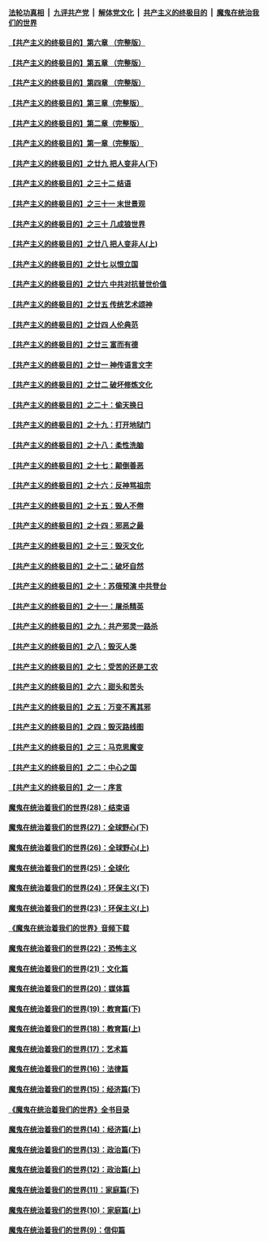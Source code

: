 ####  [法轮功真相](../../../../basic/blob/master/README.md?t=06142102) &nbsp;|&nbsp; [九评共产党](../../../../9ping.md/blob/master/README.md?t=06142102) &nbsp;|&nbsp; [解体党文化](../../../../jtdwh.md/blob/master/README.md?t=06142102)  &nbsp;|&nbsp; [共产主义的终极目的](../../../../gczydzjmd.md/blob/master/README.md?t=06142102) &nbsp;|&nbsp; [魔鬼在统治我们的世界](../../../../mgztzwmdsj.md/blob/master/README.md?t=06142102) 

#### [【共产主义的终极目的】第六章 （完整版）](../pages/nsc422/n11428913.md?t=06142102) 

#### [【共产主义的终极目的】第五章 （完整版）](../pages/nsc422/n11428912.md?t=06142102) 

#### [【共产主义的终极目的】第四章 （完整版）](../pages/nsc422/n11428907.md?t=06142102) 

#### [【共产主义的终极目的】第三章（完整版）](../pages/nsc422/n11428848.md?t=06142102) 

#### [【共产主义的终极目的】第二章（完整版）](../pages/nsc422/n11428831.md?t=06142102) 

#### [【共产主义的终极目的】第一章（完整版）](../pages/nsc422/n11417651.md?t=06142102) 

#### [【共产主义的终极目的】之廿九 把人变非人(下)](../pages/nsc422/n11344140.md?t=06142102) 

#### [【共产主义的终极目的】之三十二 结语](../pages/nsc422/n11360535.md?t=06142102) 

#### [【共产主义的终极目的】之三十一 末世景观](../pages/nsc422/n11351129.md?t=06142102) 

#### [【共产主义的终极目的】之三十 几成狼世界](../pages/nsc422/n11348280.md?t=06142102) 

#### [【共产主义的终极目的】之廿八 把人变非人(上)](../pages/nsc422/n11340492.md?t=06142102) 

#### [【共产主义的终极目的】之廿七 以恨立国](../pages/nsc422/n11336944.md?t=06142102) 

#### [【共产主义的终极目的】之廿六 中共对抗普世价值](../pages/nsc422/n11324785.md?t=06142102) 

#### [【共产主义的终极目的】之廿五 传统艺术颂神](../pages/nsc422/n11296396.md?t=06142102) 

#### [【共产主义的终极目的】之廿四 人伦典范](../pages/nsc422/n11296397.md?t=06142102) 

#### [【共产主义的终极目的】之廿三 富而有德](../pages/nsc422/n11283598.md?t=06142102) 

#### [【共产主义的终极目的】之廿一 神传语言文字](../pages/nsc422/n11263265.md?t=06142102) 

#### [【共产主义的终极目的】之廿二 破坏修炼文化](../pages/nsc422/n11245728.md?t=06142102) 

#### [【共产主义的终极目的】之二十：偷天换日](../pages/nsc422/n11238846.md?t=06142102) 

#### [【共产主义的终极目的】之十九：打开地狱门](../pages/nsc422/n11206376.md?t=06142102) 

#### [【共产主义的终极目的】之十八：柔性洗脑](../pages/nsc422/n11199994.md?t=06142102) 

#### [【共产主义的终极目的】之十七：颠倒善恶](../pages/nsc422/n11179782.md?t=06142102) 

#### [【共产主义的终极目的】之十六：反神骂祖宗](../pages/nsc422/n11166798.md?t=06142102) 

#### [【共产主义的终极目的】之十五：毁人不倦](../pages/nsc422/n11166792.md?t=06142102) 

#### [【共产主义的终极目的】之十四：邪恶之最](../pages/nsc422/n11150249.md?t=06142102) 

#### [【共产主义的终极目的】之十三：毁灭文化](../pages/nsc422/n11135227.md?t=06142102) 

#### [【共产主义的终极目的】之十二：破坏自然](../pages/nsc422/n11135214.md?t=06142102) 

#### [【共产主义的终极目的】之十：苏俄预演 中共登台](../pages/nsc422/n11118424.md?t=06142102) 

#### [【共产主义的终极目的】之十一：屠杀精英](../pages/nsc422/n11118442.md?t=06142102) 

#### [【共产主义的终极目的】之九：共产邪灵一路杀](../pages/nsc422/n11114139.md?t=06142102) 

#### [【共产主义的终极目的】之八：毁灭人类](../pages/nsc422/n11108503.md?t=06142102) 

#### [【共产主义的终极目的】之七：受苦的还是工农](../pages/nsc422/n11101809.md?t=06142102) 

#### [【共产主义的终极目的】之六：甜头和苦头](../pages/nsc422/n11096971.md?t=06142102) 

#### [【共产主义的终极目的】之五：万变不离其邪](../pages/nsc422/n11091285.md?t=06142102) 

#### [【共产主义的终极目的】之四：毁灭路线图](../pages/nsc422/n11086284.md?t=06142102) 

#### [【共产主义的终极目的】之三：马克思魔变](../pages/nsc422/n11061941.md?t=06142102) 

#### [【共产主义的终极目的】之二：中心之国](../pages/nsc422/n11047728.md?t=06142102) 

#### [【共产主义的终极目的】之一：序言](../pages/nsc422/n11086077.md?t=06142102) 

#### [魔鬼在统治着我们的世界(28)：结束语](../pages/nsc422/n10936246.md?t=06142102) 

#### [魔鬼在统治着我们的世界(27)：全球野心(下)](../pages/nsc422/n10928319.md?t=06142102) 

#### [魔鬼在统治着我们的世界(26)：全球野心(上)](../pages/nsc422/n10900318.md?t=06142102) 

#### [魔鬼在统治着我们的世界(25)：全球化](../pages/nsc422/n10788205.md?t=06142102) 

#### [魔鬼在统治着我们的世界(24)：环保主义(下)](../pages/nsc422/n10695307.md?t=06142102) 

#### [魔鬼在统治着我们的世界(23)：环保主义(上)](../pages/nsc422/n10688613.md?t=06142102) 

#### [《魔鬼在统治着我们的世界》音频下载](../pages/nsc422/n10635553.md?t=06142102) 

#### [魔鬼在统治着我们的世界(22)：恐怖主义](../pages/nsc422/n10614727.md?t=06142102) 

#### [魔鬼在统治着我们的世界(21)：文化篇](../pages/nsc422/n10597706.md?t=06142102) 

#### [魔鬼在统治着我们的世界(20)：媒体篇](../pages/nsc422/n10586579.md?t=06142102) 

#### [魔鬼在统治着我们的世界(19)：教育篇(下)](../pages/nsc422/n10564808.md?t=06142102) 

#### [魔鬼在统治着我们的世界(18)：教育篇(上)](../pages/nsc422/n10526970.md?t=06142102) 

#### [魔鬼在统治着我们的世界(17)：艺术篇](../pages/nsc422/n10499093.md?t=06142102) 

#### [魔鬼在统治着我们的世界(16)：法律篇](../pages/nsc422/n10485969.md?t=06142102) 

#### [魔鬼在统治着我们的世界(15)：经济篇(下)](../pages/nsc422/n10469975.md?t=06142102) 

#### [《魔鬼在统治着我们的世界》全书目录](../pages/nsc422/n10464261.md?t=06142102) 

#### [魔鬼在统治着我们的世界(14)：经济篇(上)](../pages/nsc422/n10457370.md?t=06142102) 

#### [魔鬼在统治着我们的世界(13)：政治篇(下)](../pages/nsc422/n10448270.md?t=06142102) 

#### [魔鬼在统治着我们的世界(12)：政治篇(上)](../pages/nsc422/n10444576.md?t=06142102) 

#### [魔鬼在统治着我们的世界(11)：家庭篇(下)](../pages/nsc422/n10440961.md?t=06142102) 

#### [魔鬼在统治着我们的世界(10)：家庭篇(上)](../pages/nsc422/n10435448.md?t=06142102) 

#### [魔鬼在统治着我们的世界(9)：信仰篇](../pages/nsc422/n10432159.md?t=06142102) 

